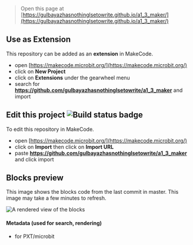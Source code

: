 
> Open this page at [https://gulbayazhasnothinglsetowrite.github.io/a1_3_maker/](https://gulbayazhasnothinglsetowrite.github.io/a1_3_maker/)

## Use as Extension

This repository can be added as an **extension** in MakeCode.

* open [https://makecode.microbit.org/](https://makecode.microbit.org/)
* click on **New Project**
* click on **Extensions** under the gearwheel menu
* search for **https://github.com/gulbayazhasnothinglsetowrite/a1_3_maker** and import

## Edit this project ![Build status badge](https://github.com/gulbayazhasnothinglsetowrite/a1_3_maker/workflows/MakeCode/badge.svg)

To edit this repository in MakeCode.

* open [https://makecode.microbit.org/](https://makecode.microbit.org/)
* click on **Import** then click on **Import URL**
* paste **https://github.com/gulbayazhasnothinglsetowrite/a1_3_maker** and click import

## Blocks preview

This image shows the blocks code from the last commit in master.
This image may take a few minutes to refresh.

![A rendered view of the blocks](https://github.com/gulbayazhasnothinglsetowrite/a1_3_maker/raw/master/.github/makecode/blocks.png)

#### Metadata (used for search, rendering)

* for PXT/microbit
<script src="https://makecode.com/gh-pages-embed.js"></script><script>makeCodeRender("{{ site.makecode.home_url }}", "{{ site.github.owner_name }}/{{ site.github.repository_name }}");</script>
